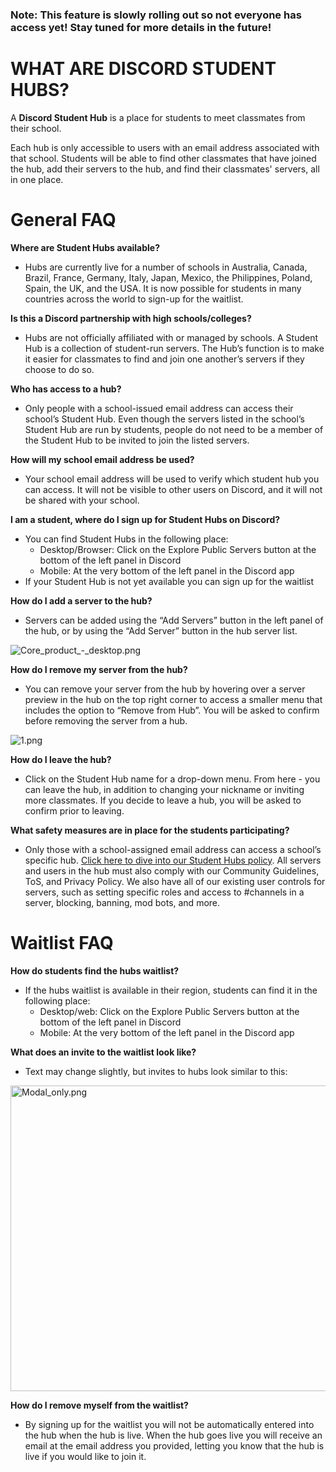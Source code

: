 <h3>
    <strong>Note: </strong>This feature is slowly rolling out so not everyone has access yet! Stay tuned for more details in the future! 
</h3>
<h1><strong>WHAT ARE DISCORD STUDENT HUBS?</strong></h1>
<p><span style="font-weight: 400;">A <strong>Discord Student Hub</strong> is a place for students to meet classmates from their school. </span></p>
<p><span style="font-weight: 400;">Each hub is only accessible to users with an email address associated with that school. Students will be able to find other classmates that have joined the hub, add their servers to the hub, and find their classmates' servers, all in one place.</span></p>
<h1>General FAQ</h1>
<p><span class="wysiwyg-font-size-large wysiwyg-color-blue90"><strong>Where are Student Hubs available? </strong></span></p>
<ul>
    <li style="font-weight: 400;" aria-level="1"><span style="font-weight: 400;">Hubs are currently live for a number of schools in Australia, Canada, Brazil, France, Germany, Italy, Japan, Mexico, the Philippines, Poland, Spain, the UK, and the USA. It is now possible for students in many countries across the world to sign-up for the waitlist. </span></li>
</ul>
<p><span class="wysiwyg-font-size-large wysiwyg-color-blue90"><strong>Is this a Discord partnership with high schools/colleges? </strong></span></p>
<ul>
    <li style="font-weight: 400;" aria-level="1">Hubs are not officially affiliated with or managed by schools. A Student Hub is a collection of student-run servers. The Hub’s function is to make it easier for classmates to find and join one another’s servers if they choose to do so.</li>
</ul>
<p><span class="wysiwyg-font-size-large wysiwyg-color-blue90"><strong>Who has access to a hub? </strong></span></p>
<ul>
    <li style="font-weight: 400;" aria-level="1"><span style="font-weight: 400;">Only people with a school-issued email address can access their school’s Student Hub. Even though the servers listed in the school’s Student Hub are run by students, people do not need to be a member of the Student Hub to be invited to join the listed servers.</span></li>
</ul>
<p><span class="wysiwyg-font-size-large wysiwyg-color-blue90"><strong>How will my school email address be used? </strong></span></p>
<ul>
    <li style="font-weight: 400;" aria-level="1"><span style="font-weight: 400;">Your school email address will be used to verify which student hub you can access. It will not be visible to other users on Discord, and it will not be shared with your school.</span></li>
</ul>
<p><strong><span class="wysiwyg-font-size-large"><span class="wysiwyg-color-blue">I am a student, where do I sign up for Student Hubs on Discord?</span></span></strong></p>
<ul>
    <li style="font-weight: 400;" aria-level="1">
        <span style="font-weight: 400;">You can find Student Hubs in the following place:</span>
        <ul>
            <li style="font-weight: 400;" aria-level="1"><span style="font-weight: 400;">Desktop/Browser: Click on the Explore Public Servers button at the bottom of the left panel in Discord</span></li>
            <li style="font-weight: 400;" aria-level="2"><span style="font-weight: 400;">Mobile: At the very bottom of the left panel in the Discord app</span></li>
        </ul>
    </li>
    <li style="font-weight: 400;" aria-level="1"><span style="font-weight: 400;">If your Student Hub is not yet available you can sign up for the waitlist</span></li>
</ul>
<p><span class="wysiwyg-font-size-large"><strong><span class="wysiwyg-color-blue">How do I add a server to the hub? </span></strong></span></p>
<ul>
    <li style="font-weight: 400;" aria-level="1"><span style="font-weight: 400;">Servers can be added using the “Add Servers” button in the left panel of the hub, or by using the “Add Server” button in the hub server list.</span></li>
</ul>
<p class="wysiwyg-text-align-center"><span style="font-weight: 400;"><img src="https://support.discord.com/hc/article_attachments/8277900044567/Core_product_-_desktop.png" alt="Core_product_-_desktop.png"></span></p>
<p><span class="wysiwyg-font-size-large"><strong><span class="wysiwyg-color-blue">How do I remove my server from the hub?</span></strong></span></p>
<ul>
    <li><span style="font-weight: 400;">You can remove your server from the hub by hovering over a server preview in the hub on the top right corner to access a smaller menu that includes the option to “Remove from Hub”. You will be asked to confirm before removing the server from a hub.</span></li>
</ul>
<p class="wysiwyg-text-align-center"><span style="font-weight: 400;"><img src="https://support.discord.com/hc/article_attachments/4407594605591/1.png" alt="1.png"></span></p>
<p><span class="wysiwyg-font-size-large wysiwyg-color-blue"><strong>How do I leave the hub? </strong></span></p>
<ul>
    <li style="font-weight: 400;" aria-level="1"><span style="font-weight: 400;">Click on the Student Hub name for a drop-down menu. From here - you can leave the hub, in addition to changing your nickname or inviting more classmates. If you decide to leave a hub, you will be asked to confirm prior to leaving.</span></li>
</ul>
<p><span class="wysiwyg-font-size-large wysiwyg-color-blue"><strong>What safety measures are in place for the students participating?</strong></span></p>
<ul>
    <li>
        <span style="font-weight: 400;">Only those with a school-assigned email address can access a school’s specific hub. </span><a href="https://support.discord.com/hc/en-us/articles/4407546283031" target="_self" rel="undefined">Click here to dive into our Student Hubs policy</a><span style="font-weight: 400;">. All servers and users in the hub must also comply with our Community Guidelines, ToS, and Privacy Policy. We also have all of our existing user controls for servers, such as setting specific roles and access to #channels in a server, blocking, banning, mod bots, and more.</span>
    </li>
</ul>
<h1>Waitlist FAQ</h1>
<p><span class="wysiwyg-font-size-large wysiwyg-color-blue90"><strong>How do students find the hubs waitlist? </strong></span></p>
<ul>
    <li style="font-weight: 400;" aria-level="1">
        <span style="font-weight: 400;">If the hubs waitlist is available in their region, students can find it in the following place:</span><br>
        <ul>
            <li style="font-weight: 400;" aria-level="1">
                <span style="font-weight: 400;">Desktop/web: Click on the Explore Public Servers</span> <span style="font-weight: 400;">button at the bottom of the left panel in Discord</span>
            </li>
            <li style="font-weight: 400;" aria-level="2"><span style="font-weight: 400;">Mobile: At the very bottom of the left panel in the Discord app</span></li>
        </ul>
    </li>
</ul>
<p><span class="wysiwyg-font-size-large wysiwyg-color-blue90"><strong>What does an invite to the waitlist look like?</strong></span></p>
<ul>
    <li>Text may change slightly, but invites to hubs look similar to this:</li>
</ul>
<p class="wysiwyg-text-align-center"><img src="https://support.discord.com/hc/article_attachments/8277900003095/Modal_only.png" alt="Modal_only.png" width="547" height="489"></p>
<p><span class="wysiwyg-color-blue90 wysiwyg-font-size-large"><strong>How do I remove myself from the waitlist? </strong></span></p>
<ul>
    <li style="font-weight: 400;" aria-level="1"><span style="font-weight: 400;">By signing up for the waitlist you will not be automatically entered into the hub when the hub is live. When the hub goes live you will receive an email at the email address you provided, letting you know that the hub is live if you would like to join it. </span></li>
</ul>